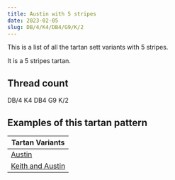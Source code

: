 ```yaml
---
title: Austin with 5 stripes
date: 2023-02-05
slug: DB/4/K4/DB4/G9/K/2
---
```

This is a list of all the tartan sett variants with 5 stripes.

It is a 5 stripes tartan.


## Thread count
DB/4 K4 DB4 G9 K/2

## Examples of this tartan pattern

| Tartan Variants |
|---------------|
| [Austin](/variants/db/4/k4/db4/g9/k/2-db00004c-g004c00-k000000)||
| [Keith and Austin](/variants/db/4/k4/db4/g9/k/2-db000064-g004c00-k000000)||
